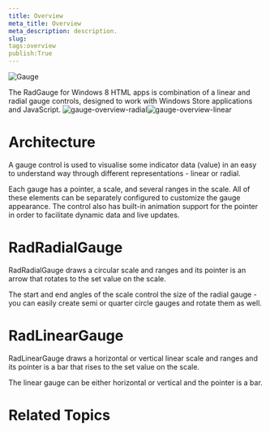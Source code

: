 ```yaml
---
title: Overview
meta_title: Overview
meta_description: description.
slug: 
tags:overview
publish:True
---
```

![Gauge](../Media/Controls\Gauge\Gauge.png)

The RadGauge for Windows 8 HTML apps is combination of a linear and radial gauge controls, designed to work with Windows Store 
        applications and JavaScript.
      ![gauge-overview-radial](../Media/Controls\Gauge\gauge-overview-radial.png)![gauge-overview-linear](../Media/Controls\Gauge\gauge-overview-linear.png)

# Architecture

A gauge control is used to visualise some indicator data (value) in an easy to understand way through different representations - linear or radial.

Each gauge has a pointer, a scale, and several ranges in the scale. All of these elements can be separately configured to customize the gauge appearance.
					The control also has built-in animation support for the pointer in order to facilitate dynamic data and live updates.
				

# RadRadialGauge

RadRadialGauge draws a circular scale and ranges and its pointer is an arrow that rotates to the set value on the scale.

The start and end angles of the scale control the size of the radial gauge - you can easily create semi or quarter circle gauges and rotate them as well.

# RadLinearGauge

RadLinearGauge draws a horizontal or vertical linear scale and ranges and its pointer is a bar that rises to the set value on the scale.

The linear gauge can be either horizontal or vertical and the pointer is a bar.

# Related Topics
